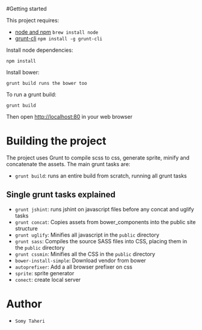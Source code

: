 #Getting started

This project requires:

* [node and npm](http://nodejs.org/) `brew install node`
* [grunt-cli](http://gruntjs.com/getting-started#installing-the-cli) `npm install -g grunt-cli`

Install node dependencies:

    npm install

Install bower:

    grunt build runs the bower too

To run a grunt build:

    grunt build


Then open [http://localhost:80](http://localhost:80) in your web browser



# Building the project

The project uses Grunt to compile scss to css, generate sprite, minify and concatenate the assets. The main grunt tasks are:

* `grunt build`: runs an entire build from scratch, running all grunt tasks

## Single grunt tasks explained

* `grunt jshint`: runs jshint on javascript files before any concat and uglify tasks
* `grunt concat`: Copies assets from bower_components into the public site structure
* `grunt uglify`: Minifies all javascript in the `public` directory
* `grunt sass`: Compiles the source SASS files into CSS, placing them in the `public` directory
* `grunt cssmin`: Minifies all the CSS in the `public` directory
* `bower-install-simple`: Download vendor from bower
* `autoprefixer`: Add a all browser prefixer on css
* `sprite`: sprite generator
* `conect`: create local server



# Author

* `Somy Taheri`

